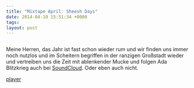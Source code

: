 ```yaml
---
title: "Mixtape April: Sheesh Days"
date: 2014-04-10 15:51:34 +0000
tags: 
layout: post
---
```

<img src='http://media-cache-ec0.pinimg.com/736x/0b/ae/c6/0baec6e6d8ba0b06fe15d9449f9ddd9d.jpg' alt=''>

Meine Herren, das Jahr ist fast schon wieder rum und wir finden uns immer noch nutzlos und im Scheitern begriffen in der ranzigen Großstadt wieder und vertreiben uns die Zeit mit ablenkender Mucke und folgen Ada Blitzkrieg auch bei <a href="https://soundcloud.com/bangpowwww">SoundCloud</a>. Oder eben auch nicht.



<script src="/javascripts/jquery.js"></script><script src="/javascripts/widget.js"></script>
<a class="widget" href="https://soundcloud.com/bangpowwww/sets/sheesh-days">player</a></p>
